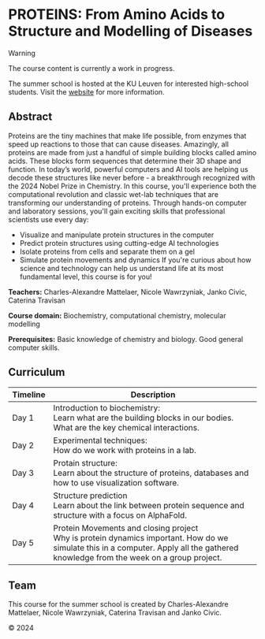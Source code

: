 # PROTEINS: From Amino Acids to Structure and Modelling of Diseases

> [!WARNING]
>  The course content is currently a work in progress. 

The summer school is hosted at the KU Leuven for interested high-school students. Visit the [website](https://wet.kuleuven.be/welcomeatscience/summerofscience) for more information.

## Abstract

Proteins are the tiny machines that make life possible, from enzymes that speed up reactions to those that can cause diseases. Amazingly, all proteins are made from just a handful of simple building blocks called amino acids. These blocks form sequences that determine their 3D shape and function. In today’s world, powerful computers and AI tools are helping us decode these structures like never before - a breakthrough recognized with the 2024 Nobel Prize in Chemistry. In this course, you'll experience both the computational revolution and classic wet-lab techniques that are transforming our understanding of proteins.
Through hands-on computer and laboratory sessions, you'll gain exciting skills that professional scientists use every day:
- Visualize and manipulate protein structures in the computer
- Predict protein structures using cutting-edge AI technologies
- Isolate proteins from cells and separate them on a gel
- Simulate protein movements and dynamics
If you're curious about how science and technology can help us understand life at its most fundamental level, this course is for you!

**Teachers:** Charles-Alexandre Mattelaer, Nicole Wawrzyniak, Janko Civic, Caterina Travisan

**Course domain:** Biochemistry, computational chemistry, molecular modelling

**Prerequisites:** Basic knowledge of chemistry and biology. Good general computer skills.


## Curriculum

| Timeline | Description |
|--|--|
| Day 1 | Introduction to biochemistry: <br>Learn what are the building blocks in our bodies. What are the key chemical interactions. |
| Day 2 | Experimental techniques: <br> How do we work with proteins in a lab. |
| Day 3 | Protain structure: <br> Learn about the structure of proteins, databases and how to use visualization software. |
| Day 4 | Structure prediction <br> Learn about the link between protein sequence and structure with a focus on AlphaFold. |
| Day 5 | Protein Movements and closing project <br> Why is protein dynamics important. How do we simulate this in a computer. Apply all the gathered knowledge from the week on a group project. |

## Team

This course for the summer school is created by Charles-Alexandre Mattelaer, Nicole Wawrzyniak, Caterina Travisan and Janko Civic. 


&copy; 2024 
